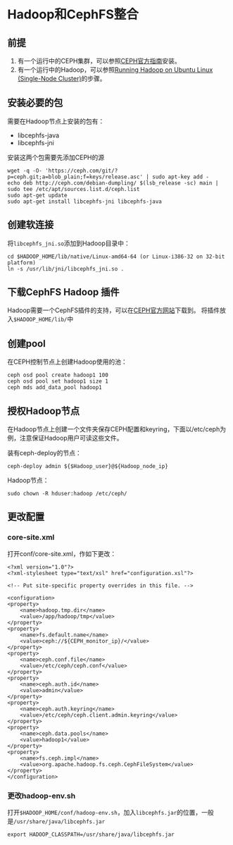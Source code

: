 # Hadoop和CephFS整合

## 前提
1. 有一个运行中的CEPH集群，可以参照[CEPH官方指南](http://ceph.com/docs/master/rados/deployment/)安装。
2. 有一个运行中的Hadoop，可以参照[Running Hadoop on Ubuntu Linux (Single-Node Cluster)](http://www.michael-noll.com/tutorials/running-hadoop-on-ubuntu-linux-single-node-cluster/)的步骤。

## 安装必要的包
需要在Hadoop节点上安装的包有：

* libcephfs-java
* libcephfs-jni

安装这两个包需要先添加CEPH的源

    wget -q -O- 'https://ceph.com/git/?p=ceph.git;a=blob_plain;f=keys/release.asc' | sudo apt-key add -
    echo deb http://ceph.com/debian-dumpling/ $(lsb_release -sc) main | sudo tee /etc/apt/sources.list.d/ceph.list
    sudo apt-get update
    sudo apt-get install libcephfs-jni libcephfs-java

## 创建软连接
将`libcephfs_jni.so`添加到Hadoop目录中：

    cd $HADOOP_HOME/lib/native/Linux-amd64-64 (or Linux-i386-32 on 32-bit platform)
    ln -s /usr/lib/jni/libcephfs_jni.so .

## 下载CephFS Hadoop 插件

Hadoop需要一个CephFS插件的支持，可以在[CEPH官方网站](http://ceph.com/download/hadoop-cephfs.jar)下载到。 将插件放入`$HADOOP_HOME/lib/`中

## 创建pool
在CEPH控制节点上创建Hadoop使用的池：

    ceph osd pool create hadoop1 100
    ceph osd pool set hadoop1 size 1 
    ceph mds add_data_pool hadoop1

## 授权Hadoop节点
在Hadoop节点上创建一个文件夹保存CEPH配置和keyring，下面以/etc/ceph为例，注意保证Hadoop用户可读这些文件。    

装有ceph-deploy的节点：

    ceph-deploy admin ${$Hadoop_user}@${Hadoop_node_ip}

Hadoop节点：

    sudo chown -R hduser:hadoop /etc/ceph/

## 更改配置
### core-site.xml
打开conf/core-site.xml，作如下更改：

    <?xml version="1.0"?>
    <?xml-stylesheet type="text/xsl" href="configuration.xsl"?>
    
    <!-- Put site-specific property overrides in this file. -->
    
    <configuration>
    <property>
        <name>hadoop.tmp.dir</name>
        <value>/app/hadoop/tmp</value>
    </property>
    <property>
        <name>fs.default.name</name>
        <value>ceph://${CEPH_monitor_ip}/</value>
    </property>
    <property>
        <name>ceph.conf.file</name>
        <value>/etc/ceph/ceph.conf</value>
    </property>
    <property>
        <name>ceph.auth.id</name>
        <value>admin</value>
    </property>
    <property>
        <name>ceph.auth.keyring</name>
        <value>/etc/ceph/ceph.client.admin.keyring</value>
    </property>
    <property>
        <name>ceph.data.pools</name>
        <value>hadoop1</value>
    </property>
    <property>
        <name>fs.ceph.impl</name>
        <value>org.apache.hadoop.fs.ceph.CephFileSystem</value>
    </property>
    </configuration>

### 更改hadoop-env.sh
打开`$HADOOP_HOME/conf/hadoop-env.sh`，加入`libcephfs.jar`的位置，一般是`/usr/share/java/libcephfs.jar`

    export HADOOP_CLASSPATH=/usr/share/java/libcephfs.jar
